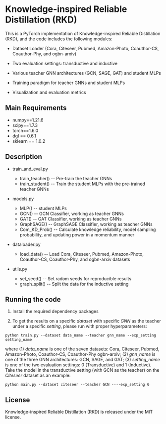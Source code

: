 #  Knowledge-inspired Reliable Distillation (RKD)

This is a PyTorch implementation of Knowledge-inspired Reliable Distillation (RKD), and the code includes the following modules:

* Dataset Loader (Cora, Citeseer, Pubmed, Amazon-Photo, Coauthor-CS, Coauthor-Phy, and ogbn-arxiv)

* Two evaluation settings: transductive and inductive

* Various teacher GNN architectures (GCN, SAGE, GAT) and student MLPs

* Training paradigm for teacher GNNs and student MLPs

* Visualization and evaluation metrics 

  

## Main Requirements

* numpy==1.21.6
* scipy==1.7.3
* torch==1.6.0
* dgl == 0.6.1
* sklearn == 1.0.2



## Description

* train_and_eval.py  
  * train_teacher() -- Pre-train the teacher GNNs
  * train_student() -- Train the student MLPs with the pre-trained teacher GNNs
* models.py  
  
  * MLP() -- student MLPs
  * GCN() -- GCN Classifier, working as teacher GNNs
  * GAT() -- GAT Classifier, working as teacher GNNs
  * GraphSAGE() -- GraphSAGE Classifier, working as teacher GNNs
  * Com_KD_Prob() -- Calculate knowledge reliability, model sampling probability, and updating power in a momentum manner
* dataloader.py  

  * load_data() -- Load Cora, Citeseer, Pubmed, Amazon-Photo, Coauthor-CS, Coauthor-Phy, and ogbn-arxiv datasets
* utils.py  
  * set_seed() -- Set radom seeds for reproducible results
  * graph_split() -- Split the data for the inductive setting




## Running the code

1. Install the required dependency packages

3. To get the results on a specific *dataset* with specific *GNN* as the teacher under a specific *setting*, please run with proper hyperparameters:

  ```
python train.py --dataset data_name --teacher gnn_name --exp_setting setting_name
  ```

where (1) *data_name* is one of the seven datasets: Cora, Citeseer, Pubmed, Amazon-Photo, Coauthor-CS, Coauthor-Phy  ogbn-arxiv; (2) *gnn_name* is one of the three GNN architectures: GCN, SAGE, and GAT; (3) *setting_name* is one of the two evaluation settings: 0 (Transductive) and 1 (Inductive). Take the model in the transductive setting  (with GCN as the teacher) on the *Citeseer* dataset as an example: 

```
python main.py --dataset citeseer --teacher GCN ----exp_setting 0
```



## License

Knowledge-inspired Reliable Distillation (RKD) is released under the MIT license.